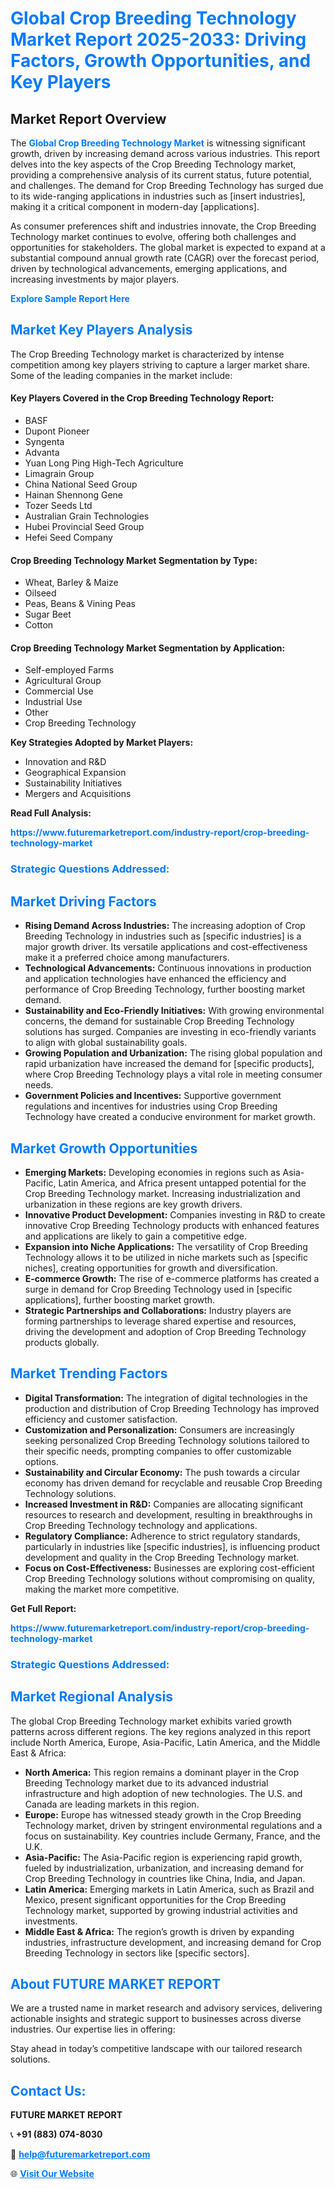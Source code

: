 <h1 style="color: #007BFF;">Global Crop Breeding Technology Market Report 2025-2033: Driving Factors, Growth Opportunities, and Key Players</h1>

<section id="overview">
<h2>Market Report Overview</h2>
<p>The <a href="https://www.futuremarketreport.com/industry-report/crop-breeding-technology-market" style="color: #007BFF; text-decoration: none;"><strong>Global Crop Breeding Technology Market</strong></a> is witnessing significant growth, driven by increasing demand across various industries. This report delves into the key aspects of the Crop Breeding Technology market, providing a comprehensive analysis of its current status, future potential, and challenges. The demand for Crop Breeding Technology has surged due to its wide-ranging applications in industries such as [insert industries], making it a critical component in modern-day [applications].</p>
<p>As consumer preferences shift and industries innovate, the Crop Breeding Technology market continues to evolve, offering both challenges and opportunities for stakeholders. The global market is expected to expand at a substantial compound annual growth rate (CAGR) over the forecast period, driven by technological advancements, emerging applications, and increasing investments by major players.</p>
</section>

<section id="overview">
<p><a href="https://www.futuremarketreport.com/request-sample/reportId=112925" style="color: #007BFF; text-decoration: none;"><strong>Explore Sample Report Here</strong></a></p>
</section>

<section id="key-players">
<h2 style="color: #007BFF;">Market Key Players Analysis</h2>
<p>The Crop Breeding Technology market is characterized by intense competition among key players striving to capture a larger market share. Some of the leading companies in the market include:</p>
<h4>Key Players Covered in the Crop Breeding Technology Report:</h4>
<ul><li>BASF</li><li>Dupont Pioneer</li><li>Syngenta</li><li>Advanta</li><li>Yuan Long Ping High-Tech Agriculture</li><li>Limagrain Group</li><li>China National Seed Group</li><li>Hainan Shennong Gene</li><li>Tozer Seeds Ltd</li><li>Australian Grain Technologies</li><li>Hubei Provincial Seed Group</li><li>Hefei Seed Company</li></ul>
<h4>Crop Breeding Technology Market Segmentation by Type:</h4>
<ul><li>Wheat, Barley &amp; Maize</li><li>Oilseed</li><li>Peas, Beans &amp; Vining Peas</li><li>Sugar Beet</li><li>Cotton</li></ul>

<h4>Crop Breeding Technology Market Segmentation by Application:</h4>
<ul><li>Self-employed Farms</li><li>Agricultural Group</li><li>Commercial Use</li><li>Industrial Use</li><li>Other</li><li>Crop Breeding Technology</li></ul>
<p><strong>Key Strategies Adopted by Market Players:</strong></p>
<ul>
<li>Innovation and R&D</li>
<li>Geographical Expansion</li>
<li>Sustainability Initiatives</li>
<li>Mergers and Acquisitions</li>
</ul>
</section>

<section>
<p><strong>Read Full Analysis: </strong></p><a href="https://www.futuremarketreport.com/industry-report/crop-breeding-technology-market" style="color: #007BFF; text-decoration: none;"><strong>https://www.futuremarketreport.com/industry-report/crop-breeding-technology-market</strong></a>
<h3 style="color: #007BFF;">Strategic Questions Addressed:</h3>
</section>

<section id="driving-factors">
<h2 style="color: #007BFF;">Market Driving Factors</h2>
<ul>
<li><strong>Rising Demand Across Industries:</strong> The increasing adoption of Crop Breeding Technology in industries such as [specific industries] is a major growth driver. Its versatile applications and cost-effectiveness make it a preferred choice among manufacturers.</li>
<li><strong>Technological Advancements:</strong> Continuous innovations in production and application technologies have enhanced the efficiency and performance of Crop Breeding Technology, further boosting market demand.</li>
<li><strong>Sustainability and Eco-Friendly Initiatives:</strong> With growing environmental concerns, the demand for sustainable Crop Breeding Technology solutions has surged. Companies are investing in eco-friendly variants to align with global sustainability goals.</li>
<li><strong>Growing Population and Urbanization:</strong> The rising global population and rapid urbanization have increased the demand for [specific products], where Crop Breeding Technology plays a vital role in meeting consumer needs.</li>
<li><strong>Government Policies and Incentives:</strong> Supportive government regulations and incentives for industries using Crop Breeding Technology have created a conducive environment for market growth.</li>
</ul>
</section>

<section id="growth-opportunities">
<h2 style="color: #007BFF;">Market Growth Opportunities</h2>
<ul>
<li><strong>Emerging Markets:</strong> Developing economies in regions such as Asia-Pacific, Latin America, and Africa present untapped potential for the Crop Breeding Technology market. Increasing industrialization and urbanization in these regions are key growth drivers.</li>
<li><strong>Innovative Product Development:</strong> Companies investing in R&D to create innovative Crop Breeding Technology products with enhanced features and applications are likely to gain a competitive edge.</li>
<li><strong>Expansion into Niche Applications:</strong> The versatility of Crop Breeding Technology allows it to be utilized in niche markets such as [specific niches], creating opportunities for growth and diversification.</li>
<li><strong>E-commerce Growth:</strong> The rise of e-commerce platforms has created a surge in demand for Crop Breeding Technology used in [specific applications], further boosting market growth.</li>
<li><strong>Strategic Partnerships and Collaborations:</strong> Industry players are forming partnerships to leverage shared expertise and resources, driving the development and adoption of Crop Breeding Technology products globally.</li>
</ul>
</section>

<section id="trending-factors">
<h2 style="color: #007BFF;">Market Trending Factors</h2>
<ul>
<li><strong>Digital Transformation:</strong> The integration of digital technologies in the production and distribution of Crop Breeding Technology has improved efficiency and customer satisfaction.</li>
<li><strong>Customization and Personalization:</strong> Consumers are increasingly seeking personalized Crop Breeding Technology solutions tailored to their specific needs, prompting companies to offer customizable options.</li>
<li><strong>Sustainability and Circular Economy:</strong> The push towards a circular economy has driven demand for recyclable and reusable Crop Breeding Technology solutions.</li>
<li><strong>Increased Investment in R&D:</strong> Companies are allocating significant resources to research and development, resulting in breakthroughs in Crop Breeding Technology technology and applications.</li>
<li><strong>Regulatory Compliance:</strong> Adherence to strict regulatory standards, particularly in industries like [specific industries], is influencing product development and quality in the Crop Breeding Technology market.</li>
<li><strong>Focus on Cost-Effectiveness:</strong> Businesses are exploring cost-efficient Crop Breeding Technology solutions without compromising on quality, making the market more competitive.</li>
</ul>
</section>

<section>
<p><strong>Get Full Report: </strong></p><a href="https://www.futuremarketreport.com/industry-report/crop-breeding-technology-market" style="color: #007BFF; text-decoration: none;"><strong>https://www.futuremarketreport.com/industry-report/crop-breeding-technology-market</strong></a>
<h3 style="color: #007BFF;">Strategic Questions Addressed:</h3>
</section>


<section id="regional-analysis">
<h2 style="color: #007BFF;">Market Regional Analysis</h2>
<p>The global Crop Breeding Technology market exhibits varied growth patterns across different regions. The key regions analyzed in this report include North America, Europe, Asia-Pacific, Latin America, and the Middle East & Africa:</p>
<ul>
<li><strong>North America:</strong> This region remains a dominant player in the Crop Breeding Technology market due to its advanced industrial infrastructure and high adoption of new technologies. The U.S. and Canada are leading markets in this region.</li>
<li><strong>Europe:</strong> Europe has witnessed steady growth in the Crop Breeding Technology market, driven by stringent environmental regulations and a focus on sustainability. Key countries include Germany, France, and the U.K.</li>
<li><strong>Asia-Pacific:</strong> The Asia-Pacific region is experiencing rapid growth, fueled by industrialization, urbanization, and increasing demand for Crop Breeding Technology in countries like China, India, and Japan.</li>
<li><strong>Latin America:</strong> Emerging markets in Latin America, such as Brazil and Mexico, present significant opportunities for the Crop Breeding Technology market, supported by growing industrial activities and investments.</li>
<li><strong>Middle East & Africa:</strong> The region’s growth is driven by expanding industries, infrastructure development, and increasing demand for Crop Breeding Technology in sectors like [specific sectors].</li>
</ul>
</section>

<footer>
<h2 style="color: #007BFF;">About FUTURE MARKET REPORT</h2>
<p>We are a trusted name in market research and advisory services, delivering actionable insights and strategic support to businesses across diverse industries. Our expertise lies in offering:</p>

<p>Stay ahead in today’s competitive landscape with our tailored research solutions.</p>

<h2 style="color: #007BFF;">Contact Us:</h2>
<p><strong>FUTURE MARKET REPORT</strong></p>
<p>📞 <strong>+91 (883) 074-8030</strong></p>
<p>📧 <strong><a href="mailto:help@futuremarketreport.com" style="color: #007BFF;">help@futuremarketreport.com</a></strong></p>
<p>🌐 <strong><a href="https://www.futuremarketreport.com/" style="color: #007BFF;">Visit Our Website</a></strong></p>
</footer>